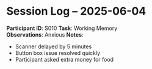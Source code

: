 # Session Log – 2025-06-04

**Participant ID**: S010
**Task**: Working Memory  
**Observations**: Anxious
**Notes**:
- Scanner delayed by 5 minutes
- Button box issue resolved quickly
- Participant asked extra money for food
